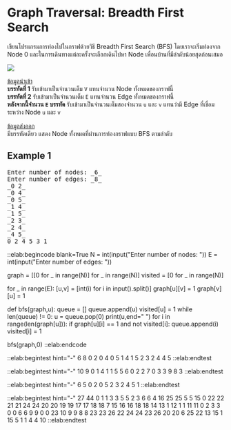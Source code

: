 # Graph Traversal: Breadth First Search

เขียนโปรแกรมการท่องไปในกราฟด้วยวิธี Breadth First Search (BFS) โดยเราจะเริ่มท่องจาก Node 0 และในการเดินทางแต่ละครั้งจะเลือกเดินไปหา Node เพื่อนบ้านที่มีลำดับน้อยสุดก่อนเสมอ

<img src="https://i.ibb.co/hL7pXPx/IMG-2363.jpg
">

<u>ข้อมูลนำเข้า</u>  
**บรรทัดที่ 1** รับเข้ามาเป็นจำนวนเต็ม `V` แทนจำนวน Node ทั้งหมดของกราฟนี้  
**บรรทัดที่ 2** รับเข้ามาเป็นจำนวนเต็ม `E` แทนจำนวน Edge ทั้งหมดของกราฟนี้  
**หลังจากนี้จำนวน `E` บรรทัด** รับเข้ามาเป็นจำนวนเต็มสองจำนวน `u` และ `v` แทนว่ามี Edge ที่เชื่อมระหว่าง Node `u` และ `v`

<u>ข้อมูลส่งออก</u>  
มีบรรทัดเดียว แสดง Node ทั้งหมดที่ผ่านการท่องกราฟแบบ BFS ตามลำดับ

## Example 1
<pre class="output">
Enter number of nodes: _6_
Enter number of edges: _8_
_0 2_
_0 4_
_0 5_
_1 4_
_1 5_
_2 3_
_2 4_
_4 5_
0 2 4 5 3 1 
</pre>

::elab:begincode blank=True
N = int(input("Enter number of nodes: "))
E = int(input("Enter number of edges: "))

graph = [[0 for _ in range(N)] for _ in range(N)]
visited = [0 for _ in range(N)]

for _ in range(E):
    [u,v] = [int(i) for i in input().split()]
    graph[u][v] = 1
    graph[v][u] = 1

def bfs(graph,u):
    queue = []
    queue.append(u)
    visited[u] = 1
    while len(queue) != 0:
        u = queue.pop(0)
        print(u,end=" ")
        for i in range(len(graph[u])):
            if graph[u][i] == 1 and not visited[i]:
                queue.append(i)
                visited[i] = 1

bfs(graph,0)
::elab:endcode

::elab:begintest hint="-"
6
8
0 2
0 4
0 5
1 4
1 5
2 3
2 4
4 5
::elab:endtest

::elab:begintest hint="-"
10
9
0 1
4 1
1 5
5 6
0 2
2 7
0 3
3 9
8 3
::elab:endtest

::elab:begintest hint="-"
6
5
0 2
0 5
2 3
2 4
5 1
::elab:endtest

::elab:begintest hint="-"
27
44
0 1
1 3
3 5
5 2
3 6
6 4
16 25
25 5
5 15
0 22
22 21
21 24
24 20
20 19
19 17
17 18
18 7
15 16
16 18
18 14
13 1
12 1
1 11
11 0
2 3
3 0
0 6
6 9
9 0
0 23
10 9
9 8
8 23
23 26
22 24
24 23
26 20
20 6
25 22
13 15
1 15
5 1
1 4
4 10
::elab:endtest